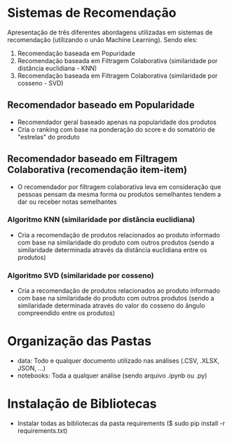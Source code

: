 # Sistemas de Recomendação
Apresentação de três diferentes abordagens utilizadas em sistemas de recomendação (utilizando o unão Machine Learning). Sendo eles:
  1. Recomendação baseada em Popuridade
  2. Recomendação baseada em Filtragem Colaborativa (similaridade por distância euclidiana - KNN)
  3. Recomendação baseada em Filtragem Colaborativa (similaridade por cosseno - SVD)

## Recomendador baseado em Popularidade
- Recomendador geral baseado apenas na popularidade dos produtos
- Cria o ranking com base na ponderação do score e do somatório de "estrelas" do produto

## Recomendador baseado em Filtragem Colaborativa (recomendação item-item)
- O recomendador por filtragem colaborativa leva em consideração que pessoas pensam da mesma forma ou produtos semelhantes tendem a dar ou receber notas semelhantes

### Algoritmo KNN (similaridade por distância euclidiana)
- Cria a recomendação de produtos relacionados ao produto informado com base na similaridade do produto com outros produtos (sendo a similaridade determinada através da distância euclidiana entre os produtos)

### Algoritmo SVD (similaridade por cosseno)
- Cria a recomendação de produtos relacionados ao produto informado com base na similaridade do produto com outros produtos (sendo a similaridade determinada através do valor do cosseno do ângulo compreendido entre os produtos)

# Organização das Pastas
- data: Todo e qualquer documento utilizado nas análises (.CSV, .XLSX, JSON, ...)
- notebooks: Toda a qualquer análise (sendo arquivo .ipynb ou .py)

# Instalação de Bibliotecas
- Instalar todas as bibliotecas da pasta requirements ($ sudo pip install -r requirements.txt)
